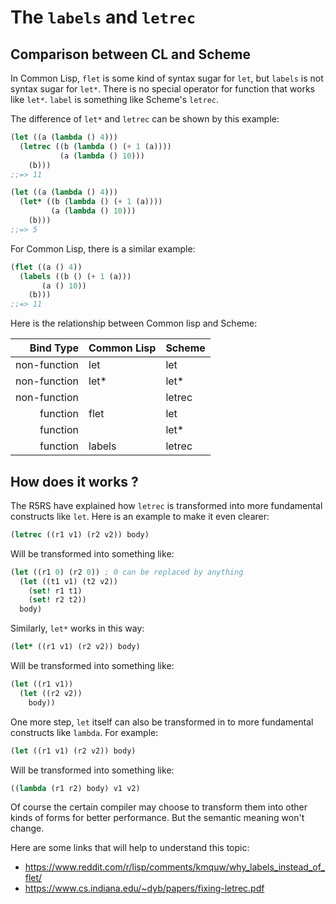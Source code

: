 # The `labels` and `letrec`


## Comparison between CL and Scheme

In Common Lisp, `flet` is some kind of syntax sugar for `let`, but `labels` is not syntax sugar for `let*`. There is no special operator for function that works like `let*`. `label` is something like Scheme's `letrec`.

The difference of `let*` and `letrec` can be shown by this example:
```scheme
(let ((a (lambda () 4)))
  (letrec ((b (lambda () (+ 1 (a))))
           (a (lambda () 10)))
    (b)))
;;=> 11

(let ((a (lambda () 4)))
  (let* ((b (lambda () (+ 1 (a))))
         (a (lambda () 10)))
    (b)))
;;=> 5
```

For Common Lisp, there is a similar example:

```lisp
(flet ((a () 4))
  (labels ((b () (+ 1 (a)))
	   (a () 10))
    (b)))
;;=> 11
```

Here is the relationship between Common lisp and Scheme:

| Bind Type    | Common Lisp | Scheme |
| -----------: | :---------- | :----- |
| non-function | let         | let    |
| non-function | let*        | let*   |
| non-function |             | letrec |
|     function | flet        | let    |
|     function |             | let*   |
|     function | labels      | letrec |



## How does it works ?

The R5RS have explained how `letrec` is transformed into more fundamental constructs like `let`. Here is an example to make it even clearer:

```scheme
(letrec ((r1 v1) (r2 v2)) body)
```

Will be transformed into something like:

```scheme
(let ((r1 0) (r2 0)) ; 0 can be replaced by anything
  (let ((t1 v1) (t2 v2))
    (set! r1 t1)
    (set! r2 t2))
  body)
```

Similarly, `let*` works in this way:

```scheme
(let* ((r1 v1) (r2 v2)) body)
```

Will be transformed into something like:

```scheme
(let ((r1 v1))
  (let ((r2 v2))
    body))
```

One more step, `let` itself can also be transformed in to more fundamental constructs like `lambda`. For example:

```scheme
(let ((r1 v1) (r2 v2)) body)
```

Will be transformed into something like:

```scheme
((lambda (r1 r2) body) v1 v2)
```

Of course the certain compiler may choose to transform them into other kinds of forms for better performance. But the semantic meaning won't change.

Here are some links that will help to understand this topic:

- <https://www.reddit.com/r/lisp/comments/kmquw/why_labels_instead_of_flet/>
- <https://www.cs.indiana.edu/~dyb/papers/fixing-letrec.pdf>
